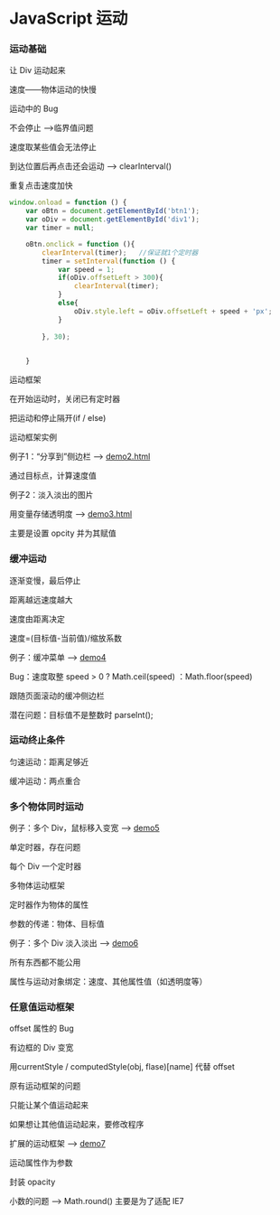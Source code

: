 # JavaScript 运动

### 运动基础

让 Div 运动起来

速度——物体运动的快慢

运动中的 Bug

不会停止 -->临界值问题

速度取某些值会无法停止

到达位置后再点击还会运动	-->	clearInterval()

重复点击速度加快

```javascript
window.onload = function () {
	var oBtn = document.getElementById('btn1');
	var oDiv = document.getElementById('div1');
	var timer = null;

	oBtn.onclick = function (){
		clearInterval(timer);	//保证就1个定时器
		timer = setInterval(function () {
			var speed = 1;
			if(oDiv.offsetLeft > 300){
				clearInterval(timer);
			}
			else{
				oDiv.style.left = oDiv.offsetLeft + speed + 'px';
			}
			
		}, 30);

		
	}
```



运动框架

在开始运动时，关闭已有定时器

把运动和停止隔开(if / else)

运动框架实例

例子1：“分享到”侧边栏	-->	[demo2.html](./demo2.html)

通过目标点，计算速度值

例子2：淡入淡出的图片

用变量存储透明度		-->	[demo3.html](./demo3.html)

主要是设置 opcity 并为其赋值

### 缓冲运动

逐渐变慢，最后停止

距离越远速度越大

速度由距离决定

速度=(目标值-当前值)/缩放系数

例子：缓冲菜单	-->	[demo4](./demo4.html)

Bug：速度取整	speed > 0 ? Math.ceil(speed) ：Math.floor(speed)

跟随页面滚动的缓冲侧边栏

潜在问题：目标值不是整数时	parseInt();

### 运动终止条件

匀速运动：距离足够近

缓冲运动：两点重合

### 多个物体同时运动

例子：多个 Div，鼠标移入变宽	-->	[demo5](demo5.html)

单定时器，存在问题

每个 Div 一个定时器

多物体运动框架

定时器作为物体的属性

参数的传递：物体、目标值

例子：多个 Div 淡入淡出	--> [demo6](./demo.html)

所有东西都不能公用

属性与运动对象绑定：速度、其他属性值（如透明度等）

### 任意值运动框架

offset 属性的 Bug

有边框的 Div 变宽

用currentStyle / computedStyle(obj, flase)[name] 代替 offset

原有运动框架的问题

只能让某个值运动起来

如果想让其他值运动起来，要修改程序

扩展的运动框架	--> [demo7](./demo7.html)

运动属性作为参数

封装 opacity

小数的问题	--> Math.round()	主要是为了适配 IE7